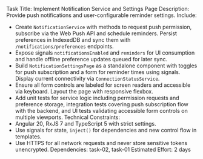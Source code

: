 Task Title: Implement Notification Service and Settings Page
Description: Provide push notifications and user-configurable reminder settings.
Include:
- Create `NotificationService` with methods to request push permission, subscribe via the Web Push API and schedule reminders. Persist preferences in IndexedDB and sync them with `/notifications/preferences` endpoints.
- Expose signals `notificationsEnabled` and `reminders` for UI consumption and handle offline preference updates queued for later sync.
- Build `NotificationSettingsPage` as a standalone component with toggles for push subscription and a form for reminder times using signals. Display current connectivity via `ConnectionStatusService`.
- Ensure all form controls are labeled for screen readers and accessible via keyboard. Layout the page with responsive flexbox.
- Add unit tests for service logic including permission requests and preference storage, integration tests covering push subscription flow with the backend, and UI tests validating accessible form controls on multiple viewports.
Technical Constraints:
- Angular 20, RxJS 7 and TypeScript 5 with strict settings.
- Use signals for state, `inject()` for dependencies and new control flow in templates.
- Use HTTPS for all network requests and never store sensitive tokens unencrypted.
Dependencies: task-02, task-01
Estimated Effort: 2 days
